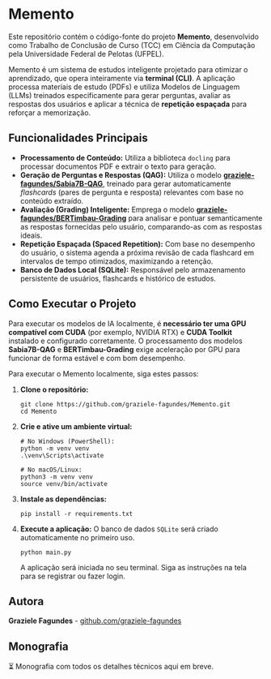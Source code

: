 # Memento

Este repositório contém o código-fonte do projeto **Memento**, desenvolvido como Trabalho de Conclusão de Curso (TCC) em Ciência da Computação pela Universidade Federal de Pelotas (UFPEL).

Memento é um sistema de estudos inteligente projetado para otimizar o aprendizado, que opera inteiramente via **terminal (CLI)**. A aplicação processa materiais de estudo (PDFs) e utiliza Modelos de Linguagem (LLMs) treinados especificamente para gerar perguntas, avaliar as respostas dos usuários e aplicar a técnica de **repetição espaçada** para reforçar a memorização.

## Funcionalidades Principais

* **Processamento de Conteúdo:** Utiliza a biblioteca `docling` para processar documentos PDF e extrair o texto para geração.
* **Geração de Perguntas e Respostas (QAG):** Utiliza o modelo [**graziele-fagundes/Sabia7B-QAG**](https://huggingface.co/graziele-fagundes/Sabia7B-QAG), treinado para gerar automaticamente *flashcards* (pares de pergunta e resposta) relevantes com base no conteúdo extraído.
* **Avaliação (Grading) Inteligente:** Emprega o modelo [**graziele-fagundes/BERTimbau-Grading**](https://huggingface.co/graziele-fagundes/BERTimbau-Grading) para analisar e pontuar semanticamente as respostas fornecidas pelo usuário, comparando-as com as respostas ideais.
* **Repetição Espaçada (Spaced Repetition):** Com base no desempenho do usuário, o sistema agenda a próxima revisão de cada flashcard em intervalos de tempo otimizados, maximizando a retenção.
* **Banco de Dados Local (SQLite):** Responsável pelo armazenamento persistente de usuários, flashcards e histórico de estudos.

## Como Executar o Projeto

Para executar os modelos de IA localmente, é **necessário ter uma GPU compatível com CUDA** (por exemplo, NVIDIA RTX) e **CUDA Toolkit** instalado e configurado corretamente.
O processamento dos modelos **Sabia7B-QAG** e **BERTimbau-Grading** exige aceleração por GPU para funcionar de forma estável e com bom desempenho.  

Para executar o Memento localmente, siga estes passos:

1.  **Clone o repositório:**
    ```
    git clone https://github.com/graziele-fagundes/Memento.git
    cd Memento
    ```

2.  **Crie e ative um ambiente virtual:**
    ```
    # No Windows (PowerShell):
    python -m venv venv
    .\venv\Scripts\activate
    
    # No macOS/Linux:
    python3 -m venv venv
    source venv/bin/activate
    ```

3.  **Instale as dependências:**
    ```
    pip install -r requirements.txt
    ```

4.  **Execute a aplicação:**
    O banco de dados `SQLite` será criado automaticamente no primeiro uso.
    ```
    python main.py
    ```
    A aplicação será iniciada no seu terminal. Siga as instruções na tela para se registrar ou fazer login.

## Autora
**Graziele Fagundes** - [github.com/graziele-fagundes](https://github.com/graziele-fagundes)
  
## Monografia
⏳ Monografia com todos os detalhes técnicos aqui em breve.
